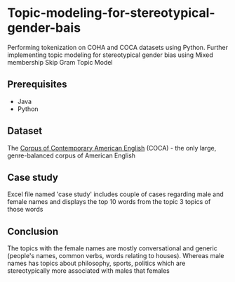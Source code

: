 # Topic-modeling-for-stereotypical-gender-bais
Performing tokenization on COHA and COCA datasets using Python. Further implementing topic modeling for stereotypical gender bias using Mixed membership Skip Gram Topic Model

## Prerequisites
* Java
* Python

## Dataset
The [Corpus of Contemporary American English](https://www.corpusdata.org/) (COCA) - the only large, genre-balanced corpus of American English

## Case study
Excel file named 'case study' includes couple of cases regarding male and female names and displays the top 10 words from the topic 3 topics of those words

## Conclusion
The topics with the female names are mostly conversational and generic (people's names, common verbs, words relating to houses). Whereas male names has topics about philosophy, sports, politics which are stereotypically more associated with males that females
